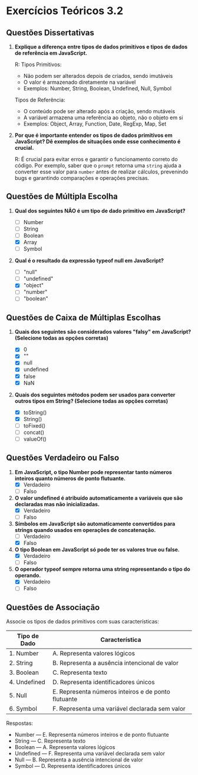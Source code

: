 # Exercícios Teóricos 3.2

## Questões Dissertativas

1. **Explique a diferença entre tipos de dados primitivos e tipos de dados de referência em JavaScript.**

   R:
   Tipos Primitivos:
   - Não podem ser alterados depois de criados, sendo imutáveis
   - O valor é armazenado diretamente na variável
   - Exemplos: Number, String, Boolean, Undefined, Null, Symbol

   Tipos de Referência:
   - O conteúdo pode ser alterado após a criação, sendo mutáveis
   - A variável armazena uma referência ao objeto, não o objeto em si
   - Exemplos: Object, Array, Function, Date, RegExp, Map, Set

2. **Por que é importante entender os tipos de dados primitivos em JavaScript? Dê exemplos de situações onde esse conhecimento é crucial.**

   R: É crucial para evitar erros e garantir o funcionamento correto do código. Por exemplo, saber que o `prompt` retorna uma `string` ajuda a converter esse valor para `number` antes de realizar cálculos, prevenindo bugs e garantindo comparações e operações precisas.

## Questões de Múltipla Escolha

1. **Qual dos seguintes NÃO é um tipo de dado primitivo em JavaScript?**

   - [ ] Number
   - [ ] String
   - [ ] Boolean
   - [x] Array
   - [ ] Symbol

2. **Qual é o resultado da expressão typeof null em JavaScript?**

   - [ ] "null"
   - [ ] "undefined"
   - [x] "object"
   - [ ] "number"
   - [ ] "boolean"

## Questões de Caixa de Múltiplas Escolhas

1. **Quais dos seguintes são considerados valores "falsy" em JavaScript? (Selecione todas as opções corretas)**

   - [x] 0
   - [x] ""
   - [x] null
   - [x] undefined
   - [x] false
   - [x] NaN

2. **Quais dos seguintes métodos podem ser usados para converter outros tipos em String? (Selecione todas as opções corretas)**

   - [x] toString()
   - [x] String()
   - [ ] toFixed()
   - [ ] concat()
   - [ ] valueOf()

## Questões Verdadeiro ou Falso

1. **Em JavaScript, o tipo Number pode representar tanto números inteiros quanto números de ponto flutuante.**
   - [x] Verdadeiro
   - [ ] Falso

2. **O valor undefined é atribuído automaticamente a variáveis que são declaradas mas não inicializadas.**
   - [x] Verdadeiro
   - [ ] Falso

3. **Símbolos em JavaScript são automaticamente convertidos para strings quando usados em operações de concatenação.**
   - [ ] Verdadeiro
   - [x] Falso

4. **O tipo Boolean em JavaScript só pode ter os valores true ou false.**
   - [x] Verdadeiro
   - [ ] Falso

5. **O operador typeof sempre retorna uma string representando o tipo do operando.**
   - [x] Verdadeiro
   - [ ] Falso

## Questões de Associação

Associe os tipos de dados primitivos com suas características:

| Tipo de Dado | Característica                                        |
|--------------|-------------------------------------------------------|
| 1. Number    | A. Representa valores lógicos                         |
| 2. String    | B. Representa a ausência intencional de valor         |
| 3. Boolean   | C. Representa texto                                   |
| 4. Undefined | D. Representa identificadores únicos                  |
| 5. Null      | E. Representa números inteiros e de ponto flutuante   |
| 6. Symbol    | F. Representa uma variável declarada sem valor        |

Respostas:
- Number — E. Representa números inteiros e de ponto flutuante
- String — C. Representa texto
- Boolean — A. Representa valores lógicos
- Undefined — F. Representa uma variável declarada sem valor
- Null — B. Representa a ausência intencional de valor
- Symbol — D. Representa identificadores únicos
